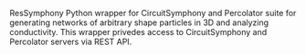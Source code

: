 ResSymphony
Python wrapper for CircuitSymphony and Percolator suite for generating networks of arbitrary shape particles in 3D and analyzing conductivity. This wrapper privedes access to CircuitSymphony and Percolator servers via REST API.
